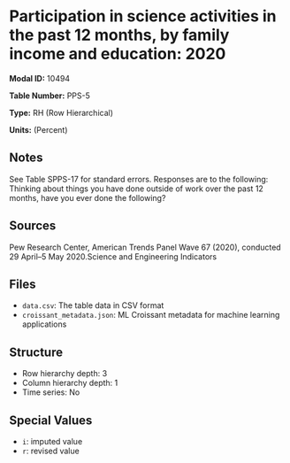 # Participation in science activities in the past 12 months, by family income and education: 2020

**Modal ID:** 10494

**Table Number:** PPS-5

**Type:** RH (Row Hierarchical)

**Units:** (Percent)

## Notes

See Table SPPS-17 for standard errors. Responses are to the following: Thinking about things you have done outside of work over the past 12 months, have you ever done the following?

## Sources

Pew Research Center, American Trends Panel Wave 67 (2020), conducted 29 April–5 May 2020.Science and Engineering Indicators

## Files

- `data.csv`: The table data in CSV format
- `croissant_metadata.json`: ML Croissant metadata for machine learning applications

## Structure

- Row hierarchy depth: 3
- Column hierarchy depth: 1
- Time series: No

## Special Values

- `i`: imputed value
- `r`: revised value
